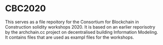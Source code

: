 # CBC2020

This serves as a file repoitory for the Consortium for Blockchain in Construction solidity workshops 2020. It is based on an earlier reporisotry by the archchain.cc project on decentralised building Information Modeling. It contains files that are used as exampl files for the workshops. 


